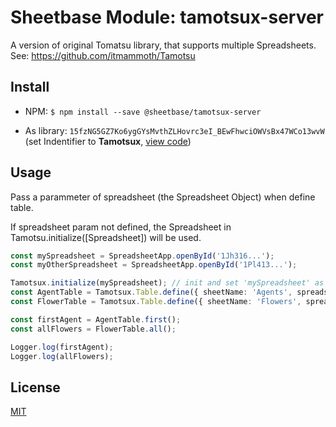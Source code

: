 # Sheetbase Module: tamotsux-server

A version of original Tomatsu library, that supports multiple Spreadsheets. See: https://github.com/itmammoth/Tamotsu

## Install

- NPM: ``$ npm install --save @sheetbase/tamotsux-server``

- As library: ``15fzNG5GZ7Ko6ygGYsMvthZLHovrc3eI_BEwFhwciOWVsBx47WCo13wvW`` (set Indentifier to **Tamotsux**, [view code](https://script.google.com/d/15fzNG5GZ7Ko6ygGYsMvthZLHovrc3eI_BEwFhwciOWVsBx47WCo13wvW/edit?usp=sharing))

## Usage

Pass a parammeter of spreadsheet (the Spreadsheet Object) when define table.

If spreadsheet param not defined, the Spreadsheet in Tamotsu.initialize([Spreadsheet]) will be used.

```ts
const mySpreadsheet = SpreadsheetApp.openById('1Jh316...');
const myOtherSpreadsheet = SpreadsheetApp.openById('1Pl413...');

Tamotsux.initialize(mySpreadsheet); // init and set 'mySpreadsheet' as default
const AgentTable = Tamotsux.Table.define({ sheetName: 'Agents', spreadsheet: mySpreadsheet });
const FlowerTable = Tamotsux.Table.define({ sheetName: 'Flowers', spreadsheet: myOtherSpreadsheet });

const firstAgent = AgentTable.first();
const allFlowers = FlowerTable.all();

Logger.log(firstAgent);
Logger.log(allFlowers);
```

## License

[MIT][license-url]

[license-url]: https://github.com/sheetbase/module-tamotsux-server/blob/master/LICENSE
